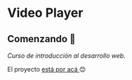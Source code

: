 # Video Player

## Comenzando 🚀

_Curso de introducción al desarrollo web._

El proyecto [está por acá ](https://leonidasesteban.com/aprender) 😊